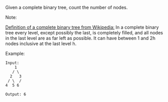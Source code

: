 Given a complete binary tree, count the number of nodes.

Note:

[Definition of a complete binary tree from Wikipedia:](https://en.wikipedia.org/wiki/Binary_tree#Types_of_binary_trees)
In a complete binary tree every level, except possibly the last, is completely filled, and all nodes in the last level are as far left as possible. It can have between 1 and 2h nodes inclusive at the last level h.

Example:
```
Input: 
    1
   / \
  2   3
 / \  /
4  5 6

Output: 6
```